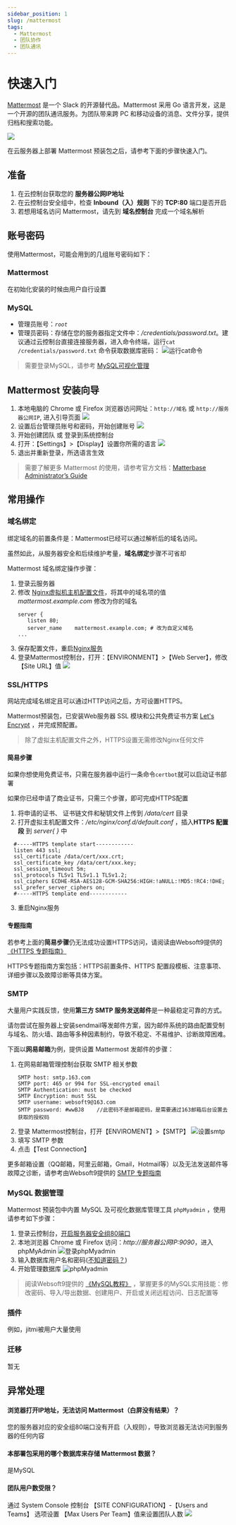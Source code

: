 ```yaml
---
sidebar_position: 1
slug: /mattermost
tags:
  - Mattermost
  - 团队协作
  - 团队通讯
---
```


# 快速入门

[Mattermost](https://mattermost.com/) 是一个 Slack 的开源替代品。Mattermost 采用 Go 语言开发，这是一个开源的团队通讯服务。为团队带来跨 PC 和移动设备的消息、文件分享，提供归档和搜索功能。

![](https://ucarecdn.com/8cd90d9d-8902-4845-a15b-f4664e5fcfb3/-/format/auto/-/quality/lighter/-/max_icc_size/10/-/resize/1288x/)


在云服务器上部署 Mattermost 预装包之后，请参考下面的步骤快速入门。

## 准备

1. 在云控制台获取您的 **服务器公网IP地址** 
2. 在云控制台安全组中，检查 **Inbound（入）规则** 下的 **TCP:80** 端口是否开启
3. 若想用域名访问 Mattermost，请先到 **域名控制台** 完成一个域名解析

## 账号密码

使用Mattermost，可能会用到的几组账号密码如下：

### Mattermost

在初始化安装的时候由用户自行设置

### MySQL

* 管理员账号：*`root`*
* 管理员密码：存储在您的服务器指定文件中：*/credentials/password.txt*。建议通过云控制台直接连接服务器，进入命令终端，运行`cat /credentials/password.txt` 命令获取数据库密码：
   ![运行cat命令](https://libs.websoft9.com/Websoft9/DocsPicture/zh/common/catdbpassword-websoft9.png)

> 需要登录MySQL，请参考 [MySQL可视化管理](#mysql-数据管理)

## Mattermost 安装向导

1. 本地电脑的 Chrome 或 Firefox 浏览器访问网址：`http://域名` 或 `http://服务器公网IP`, 进入引导页面
   ![](https://libs.websoft9.com/Websoft9/DocsPicture/en/mattermost/mattermost-install-websoft9.png)
2. 设置后台管理员账号和密码，开始创建账号
   ![](https://libs.websoft9.com/Websoft9/DocsPicture/en/mattermost/mattermost-createdaccount-websoft9.png)
3. 开始创建团队 或 登录到系统控制台
4. 打开：【Settings】>【Display】设置你所需的语言
   ![](https://libs.websoft9.com/Websoft9/DocsPicture/en/mattermost/mattermost-display-websoft9.png)
5. 退出并重新登录，所选语言生效

> 需要了解更多 Mattermost 的使用，请参考官方文档：[Matterbase Administrator’s Guide](https://docs.mattermost.com/guides/administrator.html)

## 常用操作

### 域名绑定

绑定域名的前置条件是：Mattermost已经可以通过解析后的域名访问。  

虽然如此，从服务器安全和后续维护考量，**域名绑定**步骤不可省却  

Mattermost 域名绑定操作步骤：

1. 登录云服务器
2. 修改 [Nginx虚拟机主机配置文件](/维护参考.md#nginx)，将其中的域名项的值 *mattermost.example.com* 修改为你的域名
   ```text
   server {
      listen 80;
      server_name    mattermost.example.com; # 改为自定义域名
   ...
   ```
3. 保存配置文件，重启[Nginx服务](/维护参考.md#nginx-1)
4. 登录Mattermost控制台，打开：【ENVIRONMENT】>【Web Server】，修改 【Site URL】值
   ![](https://libs.websoft9.com/Websoft9/DocsPicture/en/mattermost/mattermost-urlset-websoft9.png)

### SSL/HTTPS

网站完成域名绑定且可以通过HTTP访问之后，方可设置HTTPS。

Mattermost预装包，已安装Web服务器 SSL 模块和公共免费证书方案 [Let's Encrypt](https://letsencrypt.org/) ，并完成预配置。

> 除了虚拟主机配置文件之外，HTTPS设置无需修改Nginx任何文件

#### 简易步骤

如果你想使用免费证书，只需在服务器中运行一条命令`certbot`就可以启动证书部署

如果你已经申请了商业证书，只需三个步骤，即可完成HTTPS配置

1. 将申请的证书、 证书链文件和秘钥文件上传到 */data/cert* 目录
2. 打开虚拟主机配置文件：*/etc/nginx/conf.d/default.conf* ，插入**HTTPS 配置段** 到 *server{ }* 中
 ``` text
   #-----HTTPS template start------------
   listen 443 ssl; 
   ssl_certificate /data/cert/xxx.crt;
   ssl_certificate_key /data/cert/xxx.key;
   ssl_session_timeout 5m;
   ssl_protocols TLSv1 TLSv1.1 TLSv1.2;
   ssl_ciphers ECDHE-RSA-AES128-GCM-SHA256:HIGH:!aNULL:!MD5:!RC4:!DHE;
   ssl_prefer_server_ciphers on;
   #-----HTTPS template end------------
   ```
3. 重启Nginx服务

#### 专题指南

若参考上面的**简易步骤**仍无法成功设置HTTPS访问，请阅读由Websoft9提供的 [《HTTPS 专题指南》](https://support.websoft9.com/docs/faq/zh/tech-https.html#nginx)

HTTPS专题指南方案包括：HTTPS前置条件、HTTPS 配置段模板、注意事项、详细步骤以及故障诊断等具体方案。

### SMTP

大量用户实践反馈，使用**第三方 SMTP 服务发送邮件**是一种最稳定可靠的方式。  

请勿尝试在服务器上安装sendmail等发邮件方案，因为邮件系统的路由配置受制与域名、防火墙、路由等多种因素制约，导致不稳定、不易维护、诊断故障困难。

下面以**网易邮箱**为例，提供设置 Mattermost 发邮件的步骤：

1. 在网易邮箱管理控制台获取 SMTP 相关参数
   ```
   SMTP host: smtp.163.com
   SMTP port: 465 or 994 for SSL-encrypted email
   SMTP Authentication: must be checked
   SMTP Encryption: must SSL
   SMTP username: websoft9@163.com
   SMTP password: #wwBJ8    //此密码不是邮箱密码，是需要通过163邮箱后台设置去获取的授权码
   ```
2. 登录 Mattermost控制台，打开【ENVIROMENT】>【SMTP】
   ![设置smtp](https://libs.websoft9.com/Websoft9/DocsPicture/en/mattermost/mattermost-smtp-websoft9.png)
3. 填写 SMTP 参数
4. 点击【Test Connection】

更多邮箱设置（QQ邮箱，阿里云邮箱，Gmail，Hotmail等）以及无法发送邮件等故障之诊断，请参考由Websoft9提供的 [SMTP 专题指南](https://support.websoft9.com/docs/faq/zh/tech-smtp.html)


### MySQL 数据管理

Mattermost 预装包中内置 MySQL 及可视化数据库管理工具 `phpMyadmin` ，使用请参考如下步骤：

1. 登录云控制台，[开启服务器安全组80端口](https://support.websoft9.com/docs/faq/zh/tech-instance.html)
2. 本地浏览器 Chrome 或 Firefox 访问：*http://服务器公网IP:9090*，进入phpMyAdmin
  ![登录phpMyadmin](https://libs.websoft9.com/Websoft9/DocsPicture/zh/mysql/phpmyadmin-logincn-websoft9.png)
3. 输入数据库用户名和密码([不知道密码？](/zh/stack-accounts.md))
4. 开始管理数据库
  ![phpMyadmin](https://libs.websoft9.com/Websoft9/DocsPicture/zh/mysql/phpmyadmin-adddb-websoft9.png)

> 阅读Websoft9提供的 [《MySQL教程》](https://support.websoft9.com/docs/mysql/zh/admin-phpmyadmin.html) ，掌握更多的MySQL实用技能：修改密码、导入/导出数据、创建用户、开启或关闭远程访问、日志配置等

### 插件

例如，jitmi被用户大量使用

### 迁移

暂无

## 异常处理

#### 浏览器打开IP地址，无法访问 Mattermost（白屏没有结果）？

您的服务器对应的安全组80端口没有开启（入规则），导致浏览器无法访问到服务器的任何内容

#### 本部署包采用的哪个数据库来存储 Mattermost 数据？

是MySQL

#### 团队用户数受限？

通过 System Console 控制台 【SITE CONFIGURATION】-【Users and Teams】 选项设置 【Max Users Per Team】值来设置团队人数
![](https://libs.websoft9.com/Websoft9/DocsPicture/en/mattermost/mattermost-maxusers-websoft9.png)

